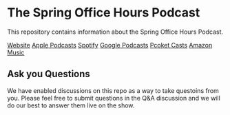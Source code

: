 # The Spring Office Hours Podcast

This repository contains information about the Spring Office Hours Podcast. 

[Website](https://www.springofficehours.io)
[Apple Podcasts](https://podcasts.apple.com/us/podcast/spring-office-hours/id1684981362?uo=4)
[Spotify](https://open.spotify.com/show/7duUEA5BL1RRQI6aloOX4E)
[Google Podcasts](https://podcasts.google.com/feed/aHR0cHM6Ly9mZWVkcy50cmFuc2lzdG9yLmZtL3NwcmluZy1vZmZpY2UtaG91cnM=)
[Pcoket Casts](https://pca.st/itunes/1684981362)
[Amazon Music](https://music.amazon.com/podcasts/8cf400c6-4a10-4e31-82b7-8be0d08047d1)

## Ask you Questions

We have enabled discussions on this repo as a way to take questoins from you. Please feel free to submit questions in the Q&A discussion and we will do our best to answer them live on the show. 
